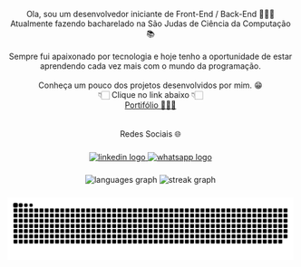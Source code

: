 <p align="center">Ola, sou um desenvolvedor iniciante de Front-End / Back-End 👨🏻‍💻<br>Atualmente fazendo bacharelado na São Judas de Ciência da Computação 📚 <br><br>Sempre fui apaixonado por tecnologia e hoje tenho a oportunidade de estar aprendendo cada vez mais com o mundo da programação.<br><br>Conheça um pouco dos projetos desenvolvidos por mim. 😁<br>👇🏻 Clique no link abaixo 👇🏻<br><a href="https://leon16x8.github.io/portifolio/">Portifólio 🙋🏻‍♂️</a><br><br><br>Redes Sociais 🌐</p>

###

<div align="center">
  <a href="https://www.linkedin.com/in/leonardo-svieira1608/" target="_blank">
    <img src="https://raw.githubusercontent.com/maurodesouza/profile-readme-generator/master/src/assets/icons/social/linkedin/default.svg" width="32" height="20" alt="linkedin logo"  />
  </a>
  <a href="https://wa.me/5511945692198" target="_blank">
    <img src="https://raw.githubusercontent.com/maurodesouza/profile-readme-generator/master/src/assets/icons/social/whatsapp/default.svg" width="32" height="20" alt="whatsapp logo"  />
  </a>
</div>

###

<div align="center">
  <img src="https://github-readme-stats.vercel.app/api/top-langs?username=Leon16x8&locale=pt-br&hide_title=false&layout=compact&card_width=320&langs_count=5&theme=dracula&hide_border=false&order=2" height="150" alt="languages graph"  />
  <img src="https://streak-stats.demolab.com?user=Leon16x8&locale=pt-br&mode=daily&theme=dracula&hide_border=false&border_radius=5&order=3" height="150" alt="streak graph"  />
</div>

###

<img src="https://raw.githubusercontent.com/Leon16x8/Leon16x8/output/snake.svg" alt="Snake animation" />

###
